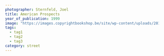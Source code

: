 ```yaml
---
photographer: Sternfeld, Joel
title: American Prospects
year_of_publication: 1999
image: "https://images.copyrightbookshop.be/site/wp-content/uploads/2019/12/05191346/lo7-2.jpg"
tags:
  - tag1
  - tag2
  - tag3
category: street
---
```

